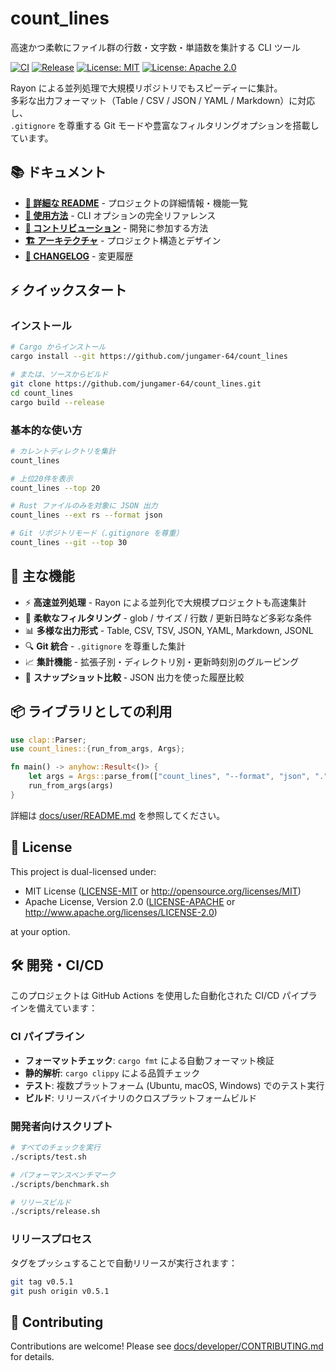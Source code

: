 # count_lines

高速かつ柔軟にファイル群の行数・文字数・単語数を集計する CLI ツール

[![CI](https://github.com/jungamer-64/count_lines/workflows/CI/badge.svg)](https://github.com/jungamer-64/count_lines/actions/workflows/ci.yml)
[![Release](https://github.com/jungamer-64/count_lines/workflows/Release/badge.svg)](https://github.com/jungamer-64/count_lines/actions/workflows/release.yml)
[![License: MIT](https://img.shields.io/badge/License-MIT-blue.svg)](LICENSE-MIT)
[![License: Apache 2.0](https://img.shields.io/badge/License-Apache%202.0-blue.svg)](LICENSE-APACHE)

Rayon による並列処理で大規模リポジトリでもスピーディーに集計。  
多彩な出力フォーマット（Table / CSV / JSON / YAML / Markdown）に対応し、  
`.gitignore` を尊重する Git モードや豊富なフィルタリングオプションを搭載しています。

## 📚 ドキュメント

- **[📖 詳細な README](docs/user/README.md)** - プロジェクトの詳細情報・機能一覧
- **[🚀 使用方法](docs/user/USAGE.md)** - CLI オプションの完全リファレンス
- **[🤝 コントリビューション](docs/developer/CONTRIBUTING.md)** - 開発に参加する方法
- **[🏗️ アーキテクチャ](docs/developer/ARCHITECTURE.md)** - プロジェクト構造とデザイン
- **[📝 CHANGELOG](docs/project/CHANGELOG.md)** - 変更履歴

## ⚡ クイックスタート

### インストール

```bash
# Cargo からインストール
cargo install --git https://github.com/jungamer-64/count_lines

# または、ソースからビルド
git clone https://github.com/jungamer-64/count_lines.git
cd count_lines
cargo build --release
```

### 基本的な使い方

```bash
# カレントディレクトリを集計
count_lines

# 上位20件を表示
count_lines --top 20

# Rust ファイルのみを対象に JSON 出力
count_lines --ext rs --format json

# Git リポジトリモード（.gitignore を尊重）
count_lines --git --top 30
```

## 🌟 主な機能

- ⚡ **高速並列処理** - Rayon による並列化で大規模プロジェクトも高速集計
- 🎯 **柔軟なフィルタリング** - glob / サイズ / 行数 / 更新日時など多彩な条件
- 📊 **多様な出力形式** - Table, CSV, TSV, JSON, YAML, Markdown, JSONL
- 🔍 **Git 統合** - `.gitignore` を尊重した集計
- 📈 **集計機能** - 拡張子別・ディレクトリ別・更新時刻別のグルーピング
- 🔄 **スナップショット比較** - JSON 出力を使った履歴比較

## 📦 ライブラリとしての利用

```rust
use clap::Parser;
use count_lines::{run_from_args, Args};

fn main() -> anyhow::Result<()> {
    let args = Args::parse_from(["count_lines", "--format", "json", "."]);
    run_from_args(args)
}
```

詳細は [docs/user/README.md](docs/user/README.md) を参照してください。

## 📄 License

This project is dual-licensed under:

- MIT License ([LICENSE-MIT](LICENSE-MIT) or http://opensource.org/licenses/MIT)
- Apache License, Version 2.0 ([LICENSE-APACHE](LICENSE-APACHE) or http://www.apache.org/licenses/LICENSE-2.0)

at your option.

## 🛠️ 開発・CI/CD

このプロジェクトは GitHub Actions を使用した自動化された CI/CD パイプラインを備えています：

### CI パイプライン
- **フォーマットチェック**: `cargo fmt` による自動フォーマット検証
- **静的解析**: `cargo clippy` による品質チェック
- **テスト**: 複数プラットフォーム (Ubuntu, macOS, Windows) でのテスト実行
- **ビルド**: リリースバイナリのクロスプラットフォームビルド

### 開発者向けスクリプト
```bash
# すべてのチェックを実行
./scripts/test.sh

# パフォーマンスベンチマーク
./scripts/benchmark.sh

# リリースビルド
./scripts/release.sh
```

### リリースプロセス
タグをプッシュすることで自動リリースが実行されます：
```bash
git tag v0.5.1
git push origin v0.5.1
```

## 🙏 Contributing

Contributions are welcome! Please see [docs/developer/CONTRIBUTING.md](docs/developer/CONTRIBUTING.md) for details.
